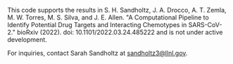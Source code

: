 This code supports the results in S. H. Sandholtz, J. A. Drocco, A. T. Zemla, M. W. Torres, M. S. Silva, and J. E. Allen. "A Computational Pipeline to Identify Potential Drug Targets and Interacting Chemotypes in SARS-CoV-2." bioRxiv (2022). doi: 10.1101/2022.03.24.485222 and is not under active development. 

For inquiries, contact Sarah Sandholtz at sandholtz3@llnl.gov. 
